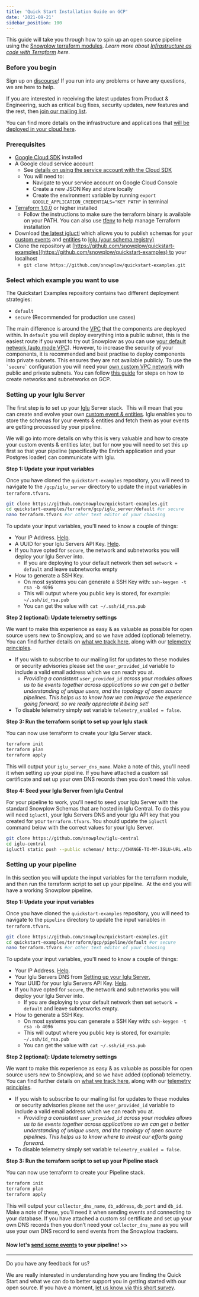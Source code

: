 ```yaml
---
title: 'Quick Start Installation Guide on GCP'
date: '2021-09-21'
sidebar_position: 100
---
```


This guide will take you through how to spin up an open source pipeline using the [Snowplow terraform modules](https://registry.terraform.io/namespaces/snowplow-devops). _Learn more about [Infrastructure as code with Terraform](https://learn.hashicorp.com/tutorials/terraform/infrastructure-as-code?in=terraform/aws-get-started) here._

### Before you begin

Sign up on [discourse](https://discourse.snowplow.io/)! If you run into any problems or have any questions, we are here to help.

If you are interested in receiving the latest updates from Product & Engineering, such as critical bug fixes, security updates, new features and the rest, then [join our mailing list](https://go.snowplowanalytics.com/get-snowplow-technology-updates).

You can find more details on the infrastructure and applications that [will be deployed in your cloud here](/docs/open-source-quick-start/quick-start-installation-guide-on-gcp/summary-of-what-you-have-deployed-gcp/index.md).

### Prerequisites

- [Google Cloud SDK](https://cloud.google.com/sdk/docs/install) installed
- A Google cloud service account
  - See [details on using the service account with the Cloud SDK](https://cloud.google.com/docs/authentication/getting-started#setting_the_environment_variable)
  - You will need to:
    - Navigate to your service account on Google Cloud Console
    - Create a new JSON Key and store locally
    - Create the environment variable by running `export GOOGLE_APPLICATION_CREDENTIALS="KEY PATH"` in terminal
- [Terraform 1.0.0](https://www.terraform.io/downloads.html) or higher installed
  - Follow the instructions to make sure the terraform binary is available on your PATH. You can also use [tfenv](https://github.com/tfutils/tfenv) to help manage Terraform installation
- Download [the latest igluctl](/docs/pipeline-components-and-applications/iglu/igluctl-2/index.md) which allows you to publish schemas for your [custom events](/docs/understanding-tracking-design/out-of-the-box-vs-custom-events-and-entities/index.md#custom-events) and [entities](/docs/understanding-tracking-design/predefined-vs-custom-entities/index.md#custom-contexts) to [Iglu (your schema registry)](/docs/pipeline-components-and-applications/iglu/index.md)
- Clone the repository at [https://github.com/snowplow/quickstart-examples](https://github.com/snowplow/quickstart-examples) to your localhost
  - `git clone https://github.com/snowplow/quickstart-examples.git`

### Select which example you want to use

The Quickstart Examples repository contains two different deployment strategies:

- `default`
- `secure` (Recommended for production use cases)

The main difference is around the [VPC](https://cloud.google.com/vpc/docs/overview) that the components are deployed within. In `default` you will deploy everything into a public subnet, this is the easiest route if you want to try out Snowplow as you can use [your default network (auto mode VPC](https://cloud.google.com/vpc/docs/vpc#default-network)). However, to increase the security of your components, it is recommended and best practise to deploy components into private subnets. This ensures they are not available publicly. To use the `` `secure` `` configuration you will need your [own custom VPC network](https://cloud.google.com/vpc/docs/vpc#auto-mode-considerations) with public and private subnets. You can follow [this guide](https://cloud.google.com/vpc/docs/using-vpc#creating_networks) for steps on how to create networks and subnetworks on GCP.

### Setting up your Iglu Server

The first step is to set up your [Iglu](/docs/pipeline-components-and-applications/iglu/index.md) Server stack.  This will mean that you can create and evolve your own [custom event & entities](/docs/understanding-tracking-design/out-of-the-box-vs-custom-events-and-entities/index.md#custom-events). Iglu enables you to store the schemas for your events & entities and fetch them as your events are getting processed by your pipeline.

We will go into more details on why this is very valuable and how to create your custom events & entities later, but for now you will need to set this up first so that your pipeline (specifically the Enrich application and your Postgres loader) can communicate with Iglu.

**Step 1: Update your input variables**

Once you have cloned the `quickstart-examples` repository, you will need to navigate to the `/gcp/iglu_server` directory to update the input variables in `terraform.tfvars`.

```bash
git clone https://github.com/snowplow/quickstart-examples.git
cd quickstart-examples/terraform/gcp/iglu_server/default #or secure
nano terraform.tfvars #or other text editor of your choosing
```

To update your input variables, you'll need to know a couple of things:

- Your IP Address. [Help](https://duckduckgo.com/?q=ip+address&t=ffab&ia=answer).
- A UUID for your Iglu Servers API Key. [Help](https://duckduckgo.com/?t=ffab&q=uuid&ia=answer).
- If you have opted for `secure`, the network and subnetworks you will deploy your Iglu Server into.
  - If you are deploying to your default network then set `network = default` and leave subnetworks empty
- How to generate a SSH Key.
  - On most systems you can generate a SSH Key with: `ssh-keygen -t rsa -b 4096`
  - This will output where you public key is stored, for example: `~/.ssh/id_rsa.pub`
  - You can get the value with `cat ~/.ssh/id_rsa.pub`

**Step 2 (optional): Update telemetry settings**

We want to make this experience as easy & as valuable as possible for open source users new to Snowplow, and so we have added (optional) telemetry. You can find further details on [what we track here](https://github.com/snowplow-devops/terraform-snowplow-telemetry), along with our [telemetry principles](/docs/open-source-quick-start/what-is-the-quick-start-for-open-source/telemetry-principles/index.md).

- If you wish to subscribe to our mailing list for updates to these modules or security advisories please set the `user_provided_id` variable to include a valid email address which we can reach you at.
  - _Providing a consistent `user_provided_id` across your modules allows us to tie events together across applications so we can get a better understanding of unique users, and the topology of open source pipelines. This helps us to know how we can improve the experience going forward, so we really appreciate it being set!_
- To disable telemetry simply set variable `telemetry_enabled = false`.

**Step 3: Run the terraform script to set up your Iglu stack**

You can now use terraform to create your Iglu Server stack.

```bash
terraform init
terraform plan
terraform apply
```

This will output your `iglu_server_dns_name`. Make a note of this, you'll need it when setting up your pipeline. If you have attached a custom ssl certificate and set up your own DNS records then you don't need this value.

**Step 4: Seed your Iglu Server from Iglu Central**

For your pipeline to work, you'll need to seed your Iglu Server with the standard Snowplow Schemas that are hosted in Iglu Central. To do this you will need `igluctl`, your Iglu Servers DNS and your Iglu API key that you created for your `terraform.tfvars`. You should update the `igluctl` command below with the correct values for your Iglu Server.

```bash
git clone https://github.com/snowplow/iglu-central
cd iglu-central
igluctl static push --public schemas/ http://CHANGE-TO-MY-IGLU-URL.elb.amazonaws.com 00000000-0000-0000-0000-000000000000
```

### Setting up your pipeline

In this section you will update the input variables for the terraform module, and then run the terraform script to set up your pipeline.  At the end you will have a working Snowplow pipeline.

**Step 1: Update your input variables**

Once you have cloned the `quickstart-examples` repository, you will need to navigate to the `pipeline` directory to update the input variables in `terraform.tfvars`.

```bash
git clone https://github.com/snowplow/quickstart-examples.git
cd quickstart-examples/terraform/gcp/pipeline/default #or secure
nano terraform.tfvars #or other text editor of your choosing
```

To update your input variables, you'll need to know a couple of things:

- Your IP Address. [Help](https://duckduckgo.com/?q=ip+address&t=ffab&ia=answer).
- Your Iglu Servers DNS from [Setting up your Iglu Server.](#iglu-setup)
- Your UUID for your Iglu Servers API Key. [Help](https://duckduckgo.com/?t=ffab&q=uuid&ia=answer).
- If you have opted for `secure`, the network and subnetworks you will deploy your Iglu Server into.
  - If you are deploying to your default network then set `network = default` and leave subnetworks empty.
- How to generate a SSH Key.
  - On most systems you can generate a SSH Key with: `ssh-keygen -t rsa -b 4096`
  - This will output where you public key is stored, for example: `~/.ssh/id_rsa.pub`
  - You can get the value with `cat ~/.ssh/id_rsa.pub`

**Step 2 (optional): Update telemetry settings**

We want to make this experience as easy & as valuable as possible for open source users new to Snowplow, and so we have added (optional) telemetry. You can find further details on [what we track here](https://github.com/snowplow-devops/terraform-snowplow-telemetry), along with our [telemetry principles](/docs/open-source-quick-start/what-is-the-quick-start-for-open-source/telemetry-principles/index.md).

- If you wish to subscribe to our mailing list for updates to these modules or security advisories please set the `user_provided_id` variable to include a valid email address which we can reach you at.
  - _Providing a consistent `user_provided_id` across your modules allows us to tie events together across applications so we can get a better understanding of unique users, and the topology of open source pipelines. This helps us to know where to invest our efforts going forward._
- To disable telemetry simply set variable `telemetry_enabled = false`.

**Step 3: Run the terraform script to set up your Pipeline stack**

You can now use terraform to create your Pipeline stack.

```bash
terraform init
terraform plan
terraform apply
```

This will output your `collector_dns_name`, `db_address`, `db_port` and `db_id`. Make a note of these, you’ll need it when sending events and connecting to your database. If you have attached a custom ssl certificate and set up your own DNS records then you don’t need your `collector_dns_name` as you will use your own DNS record to send events from the Snowplow trackers.

#### Now let's [send some events](/docs/open-source-quick-start/quick-start-installation-guide-on-gcp/sending-test-events/index.md) to your pipeline! >>

---

Do you have any feedback for us?

We are really interested in understanding how you are finding the Quick Start and what we can do to better support you in getting started with our open source. If you have a moment, [let us know via this short survey](https://forms.gle/rKEqpFxwTfLjhQzR6).
